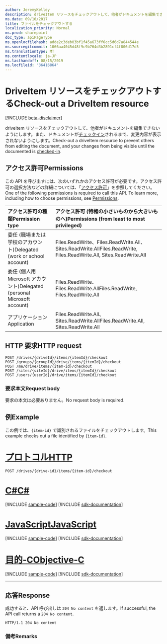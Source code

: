 ```yaml
---
author: JeremyKelley
description: driveItem リソースをチェックアウトして、他者がドキュメントを編集できないようにします。また、ドキュメントがチェックインされるまで、変更内容が表示されないようにします。
ms.date: 09/10/2017
title: ファイルをチェックアウトする
localization_priority: Normal
ms.prod: sharepoint
doc_type: apiPageType
ms.openlocfilehash: adde2c3deb03bf1f45a673ff6cc5d6d7a844544e
ms.sourcegitcommit: 1066aa4045d48f9c9b764d3b2891cf4f806d17d5
ms.translationtype: MT
ms.contentlocale: ja-JP
ms.lasthandoff: 08/15/2019
ms.locfileid: "36416864"
---
```

# <a name="check-out-a-driveitem-resource"></a><span data-ttu-id="bc62d-103">DriveItem リソースをチェックアウトする</span><span class="sxs-lookup"><span data-stu-id="bc62d-103">Check-out a DriveItem resource</span></span>

[!INCLUDE [beta-disclaimer](../../includes/beta-disclaimer.md)]

<span data-ttu-id="bc62d-104">driveItem リソースをチェックアウトして、他者がドキュメントを編集できないようにします。また、ドキュメントが[チェックイン](driveitem-checkin.md)されるまで、変更内容が表示されないようにします。</span><span class="sxs-lookup"><span data-stu-id="bc62d-104">Check-out a driveItem resource to prevent others from editing the document, and your changes from being visible until the documented is [checked-in](driveitem-checkin.md).</span></span>

## <a name="permissions"></a><span data-ttu-id="bc62d-105">アクセス許可</span><span class="sxs-lookup"><span data-stu-id="bc62d-105">Permissions</span></span>

<span data-ttu-id="bc62d-p101">この API を呼び出すには、次のいずれかのアクセス許可が必要です。アクセス許可の選択方法などの詳細については、「[アクセス許可](/graph/permissions-reference)」を参照してください。</span><span class="sxs-lookup"><span data-stu-id="bc62d-p101">One of the following permissions is required to call this API. To learn more, including how to choose permissions, see [Permissions](/graph/permissions-reference).</span></span>

|<span data-ttu-id="bc62d-108">アクセス許可の種類</span><span class="sxs-lookup"><span data-stu-id="bc62d-108">Permission type</span></span>      | <span data-ttu-id="bc62d-109">アクセス許可 (特権の小さいものから大きいものへ)</span><span class="sxs-lookup"><span data-stu-id="bc62d-109">Permissions (from least to most privileged)</span></span>              |
|:--------------------|:---------------------------------------------------------|
|<span data-ttu-id="bc62d-110">委任 (職場または学校のアカウント)</span><span class="sxs-lookup"><span data-stu-id="bc62d-110">Delegated (work or school account)</span></span> | <span data-ttu-id="bc62d-111">Files.ReadWrite、Files.ReadWrite.All、Sites.ReadWrite.All</span><span class="sxs-lookup"><span data-stu-id="bc62d-111">Files.ReadWrite, Files.ReadWrite.All, Sites.ReadWrite.All</span></span>    |
|<span data-ttu-id="bc62d-112">委任 (個人用 Microsoft アカウント)</span><span class="sxs-lookup"><span data-stu-id="bc62d-112">Delegated (personal Microsoft account)</span></span> | <span data-ttu-id="bc62d-113">Files.ReadWrite、Files.ReadWrite.All</span><span class="sxs-lookup"><span data-stu-id="bc62d-113">Files.ReadWrite, Files.ReadWrite.All</span></span>    |
|<span data-ttu-id="bc62d-114">アプリケーション</span><span class="sxs-lookup"><span data-stu-id="bc62d-114">Application</span></span> | <span data-ttu-id="bc62d-115">Files.ReadWrite.All、Sites.ReadWrite.All</span><span class="sxs-lookup"><span data-stu-id="bc62d-115">Files.ReadWrite.All, Sites.ReadWrite.All</span></span> |

## <a name="http-request"></a><span data-ttu-id="bc62d-116">HTTP 要求</span><span class="sxs-lookup"><span data-stu-id="bc62d-116">HTTP request</span></span>

<!-- { "blockType": "ignored" } -->

```http
POST /drives/{driveId}/items/{itemId}/checkout
POST /groups/{groupId}/drive/items/{itemId}/checkout
POST /me/drive/items/{item-id}/checkout
POST /sites/{siteId}/drive/items/{itemId}/checkout
POST /users/{userId}/drive/items/{itemId}/checkout
```

### <a name="request-body"></a><span data-ttu-id="bc62d-117">要求本文</span><span class="sxs-lookup"><span data-stu-id="bc62d-117">Request body</span></span>

<span data-ttu-id="bc62d-118">要求の本文は必要ありません。</span><span class="sxs-lookup"><span data-stu-id="bc62d-118">No request body is required.</span></span>

## <a name="example"></a><span data-ttu-id="bc62d-119">例</span><span class="sxs-lookup"><span data-stu-id="bc62d-119">Example</span></span>

<span data-ttu-id="bc62d-120">この例では、`{item-id}` で識別されるファイルをチェックアウトします。</span><span class="sxs-lookup"><span data-stu-id="bc62d-120">This example checks out a file identified by `{item-id}`.</span></span>


# <a name="httptabhttp"></a>[<span data-ttu-id="bc62d-121">プロトコル</span><span class="sxs-lookup"><span data-stu-id="bc62d-121">HTTP</span></span>](#tab/http)
<!-- { "blockType": "request", "name": "checkout-item", "scopes": "files.readwrite", "target": "action" } -->

```http
POST /drives/{drive-id}/items/{item-id}/checkout
```
# <a name="ctabcsharp"></a>[<span data-ttu-id="bc62d-122">C#</span><span class="sxs-lookup"><span data-stu-id="bc62d-122">C#</span></span>](#tab/csharp)
[!INCLUDE [sample-code](../includes/snippets/csharp/checkout-item-csharp-snippets.md)]
[!INCLUDE [sdk-documentation](../includes/snippets/snippets-sdk-documentation-link.md)]

# <a name="javascripttabjavascript"></a>[<span data-ttu-id="bc62d-123">JavaScript</span><span class="sxs-lookup"><span data-stu-id="bc62d-123">JavaScript</span></span>](#tab/javascript)
[!INCLUDE [sample-code](../includes/snippets/javascript/checkout-item-javascript-snippets.md)]
[!INCLUDE [sdk-documentation](../includes/snippets/snippets-sdk-documentation-link.md)]

# <a name="objective-ctabobjc"></a>[<span data-ttu-id="bc62d-124">目的-C</span><span class="sxs-lookup"><span data-stu-id="bc62d-124">Objective-C</span></span>](#tab/objc)
[!INCLUDE [sample-code](../includes/snippets/objc/checkout-item-objc-snippets.md)]
[!INCLUDE [sdk-documentation](../includes/snippets/snippets-sdk-documentation-link.md)]

---


## <a name="response"></a><span data-ttu-id="bc62d-125">応答</span><span class="sxs-lookup"><span data-stu-id="bc62d-125">Response</span></span>

<span data-ttu-id="bc62d-126">成功すると、API 呼び出しは `204 No content` を返します。</span><span class="sxs-lookup"><span data-stu-id="bc62d-126">If successful, the API call returns a `204 No content`.</span></span>

<!-- { "blockType": "response" } -->

```http
HTTP/1.1 204 No content
```

### <a name="remarks"></a><span data-ttu-id="bc62d-127">備考</span><span class="sxs-lookup"><span data-stu-id="bc62d-127">Remarks</span></span>


[item-resource]: ../resources/driveitem.md

<!--
{
  "type": "#page.annotation",
  "description": "Create a copy of an existing item.",
  "keywords": "copy existing item",
  "section": "documentation",
  "tocPath": "Items/Copy",
  "suppressions": [
  ]
}
-->
